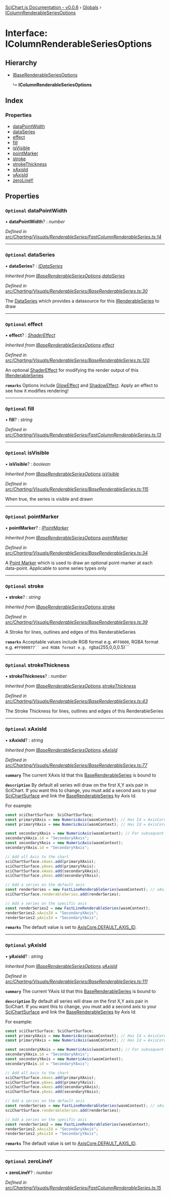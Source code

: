 [SciChart.js Documentation - v0.0.6](../README.md) › [Globals](../globals.md) › [IColumnRenderableSeriesOptions](icolumnrenderableseriesoptions.md)

# Interface: IColumnRenderableSeriesOptions

## Hierarchy

* [IBaseRenderableSeriesOptions](ibaserenderableseriesoptions.md)

  ↳ **IColumnRenderableSeriesOptions**

## Index

### Properties

* [dataPointWidth](icolumnrenderableseriesoptions.md#optional-datapointwidth)
* [dataSeries](icolumnrenderableseriesoptions.md#optional-dataseries)
* [effect](icolumnrenderableseriesoptions.md#optional-effect)
* [fill](icolumnrenderableseriesoptions.md#optional-fill)
* [isVisible](icolumnrenderableseriesoptions.md#optional-isvisible)
* [pointMarker](icolumnrenderableseriesoptions.md#optional-pointmarker)
* [stroke](icolumnrenderableseriesoptions.md#optional-stroke)
* [strokeThickness](icolumnrenderableseriesoptions.md#optional-strokethickness)
* [xAxisId](icolumnrenderableseriesoptions.md#optional-xaxisid)
* [yAxisId](icolumnrenderableseriesoptions.md#optional-yaxisid)
* [zeroLineY](icolumnrenderableseriesoptions.md#optional-zeroliney)

## Properties

### `Optional` dataPointWidth

• **dataPointWidth**? : *number*

*Defined in [src/Charting/Visuals/RenderableSeries/FastColumnRenderableSeries.ts:14](https://github.com/ABTSoftware/SciChart.Dev/blob/272ab7fc7f/Web/src/SciChart/src/Charting/Visuals/RenderableSeries/FastColumnRenderableSeries.ts#L14)*

___

### `Optional` dataSeries

• **dataSeries**? : *[IDataSeries](idataseries.md)*

*Inherited from [IBaseRenderableSeriesOptions](ibaserenderableseriesoptions.md).[dataSeries](ibaserenderableseriesoptions.md#optional-dataseries)*

*Defined in [src/Charting/Visuals/RenderableSeries/BaseRenderableSeries.ts:30](https://github.com/ABTSoftware/SciChart.Dev/blob/272ab7fc7f/Web/src/SciChart/src/Charting/Visuals/RenderableSeries/BaseRenderableSeries.ts#L30)*

The [DataSeries](idataseries.md) which provides a datasource for this [IRenderableSeries](irenderableseries.md) to draw

___

### `Optional` effect

• **effect**? : *[ShaderEffect](../classes/shadereffect.md)*

*Inherited from [IBaseRenderableSeriesOptions](ibaserenderableseriesoptions.md).[effect](ibaserenderableseriesoptions.md#optional-effect)*

*Defined in [src/Charting/Visuals/RenderableSeries/BaseRenderableSeries.ts:120](https://github.com/ABTSoftware/SciChart.Dev/blob/272ab7fc7f/Web/src/SciChart/src/Charting/Visuals/RenderableSeries/BaseRenderableSeries.ts#L120)*

An optional [ShaderEffect](../classes/shadereffect.md) for modifying the render output of this [IRenderableSeries](irenderableseries.md)

**`remarks`** Options include [GlowEffect](../classes/gloweffect.md) and [ShadowEffect](../classes/shadoweffect.md). Apply an effect to see how it modifies rendering!

___

### `Optional` fill

• **fill**? : *string*

*Defined in [src/Charting/Visuals/RenderableSeries/FastColumnRenderableSeries.ts:13](https://github.com/ABTSoftware/SciChart.Dev/blob/272ab7fc7f/Web/src/SciChart/src/Charting/Visuals/RenderableSeries/FastColumnRenderableSeries.ts#L13)*

___

### `Optional` isVisible

• **isVisible**? : *boolean*

*Inherited from [IBaseRenderableSeriesOptions](ibaserenderableseriesoptions.md).[isVisible](ibaserenderableseriesoptions.md#optional-isvisible)*

*Defined in [src/Charting/Visuals/RenderableSeries/BaseRenderableSeries.ts:115](https://github.com/ABTSoftware/SciChart.Dev/blob/272ab7fc7f/Web/src/SciChart/src/Charting/Visuals/RenderableSeries/BaseRenderableSeries.ts#L115)*

When true, the series is visible and drawn

___

### `Optional` pointMarker

• **pointMarker**? : *[IPointMarker](ipointmarker.md)*

*Inherited from [IBaseRenderableSeriesOptions](ibaserenderableseriesoptions.md).[pointMarker](ibaserenderableseriesoptions.md#optional-pointmarker)*

*Defined in [src/Charting/Visuals/RenderableSeries/BaseRenderableSeries.ts:34](https://github.com/ABTSoftware/SciChart.Dev/blob/272ab7fc7f/Web/src/SciChart/src/Charting/Visuals/RenderableSeries/BaseRenderableSeries.ts#L34)*

A [Point Marker](ipointmarker.md) which is used to draw an optional point-marker at each data-point. Applicable to some series types only

___

### `Optional` stroke

• **stroke**? : *string*

*Inherited from [IBaseRenderableSeriesOptions](ibaserenderableseriesoptions.md).[stroke](ibaserenderableseriesoptions.md#optional-stroke)*

*Defined in [src/Charting/Visuals/RenderableSeries/BaseRenderableSeries.ts:39](https://github.com/ABTSoftware/SciChart.Dev/blob/272ab7fc7f/Web/src/SciChart/src/Charting/Visuals/RenderableSeries/BaseRenderableSeries.ts#L39)*

A Stroke for lines, outlines and edges of this RenderableSeries

**`remarks`** Acceptable values include RGB format e.g. ```#FF0000```, RGBA format e.g. ```#FF000077`` and RGBA format e.g. ```rgba(255,0,0,0.5)```

___

### `Optional` strokeThickness

• **strokeThickness**? : *number*

*Inherited from [IBaseRenderableSeriesOptions](ibaserenderableseriesoptions.md).[strokeThickness](ibaserenderableseriesoptions.md#optional-strokethickness)*

*Defined in [src/Charting/Visuals/RenderableSeries/BaseRenderableSeries.ts:43](https://github.com/ABTSoftware/SciChart.Dev/blob/272ab7fc7f/Web/src/SciChart/src/Charting/Visuals/RenderableSeries/BaseRenderableSeries.ts#L43)*

The Stroke Thickness for lines, outlines and edges of this RenderableSeries

___

### `Optional` xAxisId

• **xAxisId**? : *string*

*Inherited from [IBaseRenderableSeriesOptions](ibaserenderableseriesoptions.md).[xAxisId](ibaserenderableseriesoptions.md#optional-xaxisid)*

*Defined in [src/Charting/Visuals/RenderableSeries/BaseRenderableSeries.ts:77](https://github.com/ABTSoftware/SciChart.Dev/blob/272ab7fc7f/Web/src/SciChart/src/Charting/Visuals/RenderableSeries/BaseRenderableSeries.ts#L77)*

**`summary`** The current XAxis Id that this [BaseRenderableSeries](../classes/baserenderableseries.md) is bound to

**`description`** By default all series will draw on the first X,Y axis pair in SciChart.
If you want this to change, you must add a second axis to your [SciChartSurface](../classes/scichartsurface.md) and link the [BaseRenderableSeries](../classes/baserenderableseries.md) by Axis Id.

For example:
```ts
const sciChartSurface: SciChartSurface;
const primaryXAxis = new NumericAxis(wasmContext); // Has Id = AxisCore.DEFAULT_AXIS_ID
const primaryYAxis = new NumericAxis(wasmContext); // Has Id = AxisCore.DEFAULT_AXIS_ID

const secondaryXAxis = new NumericAxis(wasmContext); // For subsequent X,Y axis set an Id
secondaryXAxis.id = "SecondaryXAxis";
const secondaryYAxis = new NumericAxis(wasmContext);
secondaryYAxis.id = "SecondaryYAxis";

// Add all Axis to the chart
sciChartSurface.xAxes.add(primaryXAxis);
sciChartSurface.yAxes.add(primaryYAxis);
sciChartSurface.xAxes.add(secondaryXAxis);
sciChartSurface.yAxes.add(secondaryYAxis);

// Add a series on the default axis
const renderSeries = new FastLineRenderableSeries(wasmContext); // xAxisId, yAxisId Defaults to AxisCore.DEFAULT_AXIS_ID
sciChartSurface.renderableSeries.add(renderSeries);

// Add a series on the specific axis
const renderSeries2 = new FastLineRenderableSeries(wasmContext);
renderSeries2.xAxisId = "SecondaryXAxis";
renderSeries2.yAxisId = "SecondaryYAxis";
```

**`remarks`** The default value is set to [AxisCore.DEFAULT_AXIS_ID](../classes/axiscore.md#static-readonly-default_axis_id).

___

### `Optional` yAxisId

• **yAxisId**? : *string*

*Inherited from [IBaseRenderableSeriesOptions](ibaserenderableseriesoptions.md).[yAxisId](ibaserenderableseriesoptions.md#optional-yaxisid)*

*Defined in [src/Charting/Visuals/RenderableSeries/BaseRenderableSeries.ts:111](https://github.com/ABTSoftware/SciChart.Dev/blob/272ab7fc7f/Web/src/SciChart/src/Charting/Visuals/RenderableSeries/BaseRenderableSeries.ts#L111)*

**`summary`** The current YAxis Id that this [BaseRenderableSeries](../classes/baserenderableseries.md) is bound to

**`description`** By default all series will draw on the first X,Y axis pair in SciChart.
If you want this to change, you must add a second axis to your [SciChartSurface](../classes/scichartsurface.md) and link the [BaseRenderableSeries](../classes/baserenderableseries.md) by Axis Id.

For example:
```ts
const sciChartSurface: SciChartSurface;
const primaryXAxis = new NumericAxis(wasmContext); // Has Id = AxisCore.DEFAULT_AXIS_ID
const primaryYAxis = new NumericAxis(wasmContext); // Has Id = AxisCore.DEFAULT_AXIS_ID

const secondaryXAxis = new NumericAxis(wasmContext); // For subsequent X,Y axis set an Id
secondaryXAxis.id = "SecondaryXAxis";
const secondaryYAxis = new NumericAxis(wasmContext);
secondaryYAxis.id = "SecondaryYAxis";

// Add all Axis to the chart
sciChartSurface.xAxes.add(primaryXAxis);
sciChartSurface.yAxes.add(primaryYAxis);
sciChartSurface.xAxes.add(secondaryXAxis);
sciChartSurface.yAxes.add(secondaryYAxis);

// Add a series on the default axis
const renderSeries = new FastLineRenderableSeries(wasmContext); // xAxisId, yAxisId Defaults to AxisCore.DEFAULT_AXIS_ID
sciChartSurface.renderableSeries.add(renderSeries);

// Add a series on the specific axis
const renderSeries2 = new FastLineRenderableSeries(wasmContext);
renderSeries2.xAxisId = "SecondaryXAxis";
renderSeries2.yAxisId = "SecondaryYAxis";
```

**`remarks`** The default value is set to [AxisCore.DEFAULT_AXIS_ID](../classes/axiscore.md#static-readonly-default_axis_id).

___

### `Optional` zeroLineY

• **zeroLineY**? : *number*

*Defined in [src/Charting/Visuals/RenderableSeries/FastColumnRenderableSeries.ts:15](https://github.com/ABTSoftware/SciChart.Dev/blob/272ab7fc7f/Web/src/SciChart/src/Charting/Visuals/RenderableSeries/FastColumnRenderableSeries.ts#L15)*

